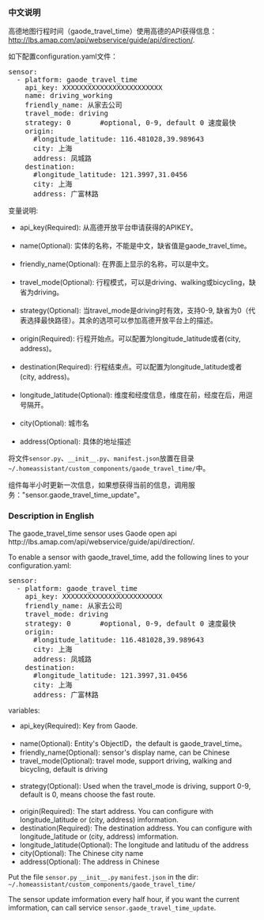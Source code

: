 <h3>中文说明</h3>

高德地图行程时间（gaode_travel_time）使用高德的API获得信息：http://lbs.amap.com/api/webservice/guide/api/direction/.

如下配置configuration.yaml文件：
<pre class="lang:yaml decode:true">
sensor:
  - platform: gaode_travel_time
    api_key: XXXXXXXXXXXXXXXXXXXXXXXX
    name: driving_working
    friendly_name: 从家去公司
    travel_mode: driving
    strategy: 0       #optional, 0-9, default 0 速度最快
    origin:
      #longitude_latitude: 116.481028,39.989643
      city: 上海
      address: 凤城路
    destination:
      #longitude_latitude: 121.3997,31.0456
      city: 上海
      address: 广富林路
</pre>
变量说明:
<ul>
	<li>api_key(Required): 从高德开放平台申请获得的APIKEY。</li>
  <li>name(Optional): 实体的名称，不能是中文，缺省值是gaode_travel_time。</li>
  <li>friendly_name(Optional): 在界面上显示的名称，可以是中文。</li>
  <li>travel_mode(Optional): 行程模式，可以是driving、walking或bicycling，缺省为driving。</li>
  <li>strategy(Optional): 当travel_mode是driving时有效，支持0-9, 缺省为0（代表选择最快路径）。其余的选项可以参加高德开放平台上的描述。</li>
  <li>origin(Required): 行程开始点。可以配置为longitude_latitude或者(city, address)。</li>
  <li>destination(Required): 行程结束点。可以配置为longitude_latitude或者(city, address)。</li>
  <li>longitude_latitude(Optional): 维度和经度信息，维度在前，经度在后，用逗号隔开。</li>
  <li>city(Optional): 城市名</li>
  <li>address(Optional): 具体的地址描述</li>
</ul>

将文件`sensor.py`、`__init__.py`、`manifest.json`放置在目录`~/.homeassistant/custom_components/gaode_travel_time/`中。

组件每半小时更新一次信息，如果想获得当前的信息，调用服务："sensor.gaode_travel_time_update"。


<h3>Description in English</h3>
The gaode_travel_time sensor uses Gaode open api http://lbs.amap.com/api/webservice/guide/api/direction/.

To enable a sensor with gaode_travel_time, add the following lines to your configuration.yaml:

<pre class="lang:yaml decode:true">
sensor:
  - platform: gaode_travel_time
    api_key: XXXXXXXXXXXXXXXXXXXXXXXX
    friendly_name: 从家去公司
    travel_mode: driving
    strategy: 0       #optional, 0-9, default 0 速度最快
    origin:
      #longitude_latitude: 116.481028,39.989643
      city: 上海
      address: 凤城路
    destination:
      #longitude_latitude: 121.3997,31.0456
      city: 上海
      address: 广富林路
</pre>
variables:
<ul>
	<li>api_key(Required): Key from Gaode.</li>
  <li>name(Optional): Entity's ObjectID，the default is gaode_travel_time。</li>
  <li>friendly_name(Optional): sensor's display name, can be Chinese</li>
  <li>travel_mode(Optional): travel mode, support driving, walking and bicycling, default is driving</li>
  <li>strategy(Optional): Used when the travel_mode is driving, support 0-9, default is 0, means choose the fast route. </li>
  <li>origin(Required): The start address. You can configure with longitude_latitude or (city, address) imformation.</li>
  <li>destination(Required): The destination address. You can configure with longitude_latitude or (city, address) imformation.</li>
  <li>longitude_latitude(Optional): The longitude and latitudu of the address</li>
  <li>city(Optional): The Chinese city name</li>
  <li>address(Optional): The address in Chinese</li>
</ul>

Put the file `sensor.py` `__init__.py` `manifest.json` in the dir: `~/.homeassistant/custom_components/gaode_travel_time/`

The sensor update imformation every half hour, if you want the current imformation, can call service `sensor.gaode_travel_time_update`.
